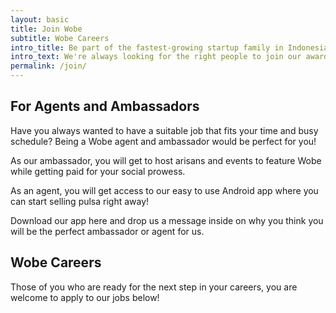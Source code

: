 ```yaml
---
layout: basic
title: Join Wobe
subtitle: Wobe Careers
intro_title: Be part of the fastest-growing startup family in Indonesia
intro_text: We're always looking for the right people to join our award-winning startup. Whether you join as an agent, ambassador or as an Wobe employee, you are guaranteed to have a fun time while learning a lot with us on the job.
permalink: /join/
---
```


## For Agents and Ambassadors
Have you always wanted to have a suitable job that fits your time and busy schedule? Being a Wobe agent and ambassador would be perfect for you!

As our ambassador, you will get to host arisans and events to feature Wobe while getting paid for your social prowess.

As an agent, you will get access to our easy to use Android app where you can start selling pulsa right away!

Download our app here and drop us a message inside on why you think you will be the perfect ambassador or agent for us.

## Wobe Careers
Those of you who are ready for the next step in your careers, you are welcome to apply to our jobs below!

<script src='https://www.workable.com/assets/embed.js' type='text/javascript'></script>
<script type='text/javascript' charset='utf-8'>
  whr(document).ready(function(){
    whr_embed(148761, {detail: 'titles', base: 'jobs', zoom: 'country', grouping: 'none'});
  });
</script>
<div id="whr_embed_hook"></div>
